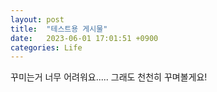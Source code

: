 ```yaml
---
layout: post
title:  "테스트용 게시물"
date:   2023-06-01 17:01:51 +0900
categories: Life
---
```

꾸미는거 너무 어려워요.....
그래도 천천히 꾸며볼게요!